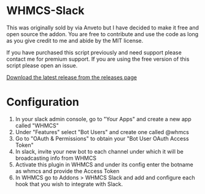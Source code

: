 # WHMCS-Slack
This was originally sold by via Anveto but I have decided to make it free and open source the addon. You are free to contribute and use the code as long as you give credit to me and abide by the MIT license.

If you have purchased this script previously and need support please contact me for premium support. If you are using the free version of this script please open an issue.

[Download the latest release from the releases page](https://github.com/markustenghamn/WHMCS-Slack/releases)

# Configuration

1. In your slack admin console, go to "Your Apps" and create a new app called "WHMCS"
2. Under "Features" select "Bot Users" and create one called @whmcs 
3. Go to "OAuth & Permissions" to obtain your "Bot User OAuth Access Token"
4. In slack, invite your new bot to each channel under which it will be broadcasting info from WHMCS
5. Activate this plugin in WHMCS and under its config enter the botname as whmcs and provide the Access Token
6. In WHMCS go to Addons > WHMCS Slack and add and configure each hook that you wish to integrate with Slack.